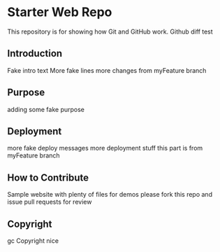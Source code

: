 # Starter Web Repo

This repository is for showing how Git and GitHub work.  Github diff test

## Introduction 

Fake intro text
More fake lines
more changes from myFeature branch

## Purpose
adding some fake purpose

## Deployment
more fake deploy messages
more deployment stuff this part is from myFeature branch

## How to Contribute

Sample website with plenty of files for demos
please fork this repo and issue pull requests for review

## Copyright

gc Copyright nice
